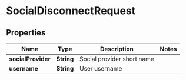 # SocialDisconnectRequest

## Properties
Name | Type | Description | Notes
------------ | ------------- | ------------- | -------------
**socialProvider** | **String** | Social provider short name | 
**username** | **String** | User username | 
